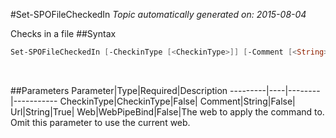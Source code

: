 #Set-SPOFileCheckedIn
*Topic automatically generated on: 2015-08-04*

Checks in a file
##Syntax
```powershell
Set-SPOFileCheckedIn [-CheckinType [<CheckinType>]] [-Comment [<String>]] [-Web [<WebPipeBind>]] -Url [<String>]
```
&nbsp;

##Parameters
Parameter|Type|Required|Description
---------|----|--------|-----------
CheckinType|CheckinType|False|
Comment|String|False|
Url|String|True|
Web|WebPipeBind|False|The web to apply the command to. Omit this parameter to use the current web.
